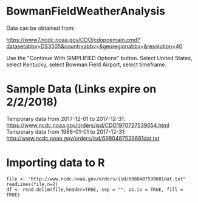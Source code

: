 # BowmanFieldWeatherAnalysis

Data can be obtained from: 

https://www7.ncdc.noaa.gov/CDO/cdopoemain.cmd?datasetabbv=DS3505&countryabbv=&georegionabbv=&resolution=40 

Use the "Continue With SIMPLIFIED Options" button. Select United States, select Kentucky, select Bowman Field Airport, select timeframe.

# Sample Data (Links expire on 2/2/2018)

Temporary data from 2017-12-01 to 2017-12-31: https://www.ncdc.noaa.gov/orders/isd/CDO1970727539654.html
Temporary data from 1988-01-01 to 2017-12-31: http://www.ncdc.noaa.gov/orders/isd/6980487539681dat.txt

# Importing data to R

```
file <- "http://www.ncdc.noaa.gov/orders/isd/6980487539681dat.txt"
readLines(file,n=2)
df <- read.delim(file,header=TRUE, sep = "", as.is = TRUE, fill = TRUE)
```
